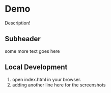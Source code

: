 # Demo

Description!

## Subheader

some more text goes here

## Local Development

1. open index.html in your browser.
2. adding another line here for the screenshots
